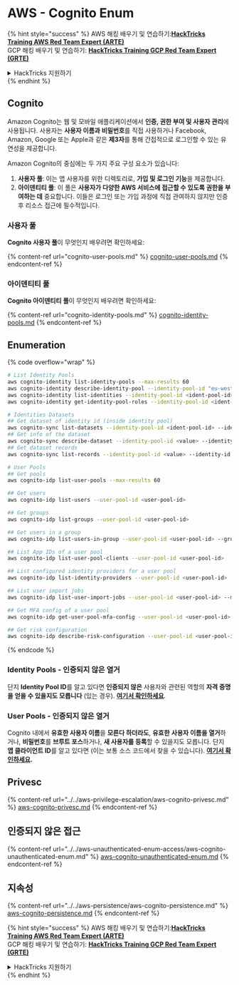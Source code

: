 # AWS - Cognito Enum

{% hint style="success" %}
AWS 해킹 배우기 및 연습하기:<img src="../../../../.gitbook/assets/image (1) (1) (1).png" alt="" data-size="line">[**HackTricks Training AWS Red Team Expert (ARTE)**](https://training.hacktricks.xyz/courses/arte)<img src="../../../../.gitbook/assets/image (1) (1) (1).png" alt="" data-size="line">\
GCP 해킹 배우기 및 연습하기: <img src="../../../../.gitbook/assets/image (2).png" alt="" data-size="line">[**HackTricks Training GCP Red Team Expert (GRTE)**<img src="../../../../.gitbook/assets/image (2).png" alt="" data-size="line">](https://training.hacktricks.xyz/courses/grte)

<details>

<summary>HackTricks 지원하기</summary>

* [**구독 계획**](https://github.com/sponsors/carlospolop) 확인하기!
* **💬 [**Discord 그룹**](https://discord.gg/hRep4RUj7f) 또는 [**텔레그램 그룹**](https://t.me/peass)에 참여하거나 **Twitter** 🐦 [**@hacktricks\_live**](https://twitter.com/hacktricks_live)**를 팔로우하세요.**
* **[**HackTricks**](https://github.com/carlospolop/hacktricks) 및 [**HackTricks Cloud**](https://github.com/carlospolop/hacktricks-cloud) 깃허브 리포지토리에 PR을 제출하여 해킹 팁을 공유하세요.**

</details>
{% endhint %}

## Cognito

Amazon Cognito는 웹 및 모바일 애플리케이션에서 **인증, 권한 부여 및 사용자 관리**에 사용됩니다. 사용자는 **사용자 이름과 비밀번호**를 직접 사용하거나 Facebook, Amazon, Google 또는 Apple과 같은 **제3자**를 통해 간접적으로 로그인할 수 있는 유연성을 제공합니다.

Amazon Cognito의 중심에는 두 가지 주요 구성 요소가 있습니다:

1. **사용자 풀**: 이는 앱 사용자를 위한 디렉토리로, **가입 및 로그인 기능**을 제공합니다.
2. **아이덴티티 풀**: 이 풀은 **사용자가 다양한 AWS 서비스에 접근할 수 있도록 권한을 부여하는 데** 중요합니다. 이들은 로그인 또는 가입 과정에 직접 관여하지 않지만 인증 후 리소스 접근에 필수적입니다.

### **사용자 풀**

**Cognito 사용자 풀**이 무엇인지 배우려면 확인하세요:

{% content-ref url="cognito-user-pools.md" %}
[cognito-user-pools.md](cognito-user-pools.md)
{% endcontent-ref %}

### **아이덴티티 풀**

**Cognito 아이덴티티 풀**이 무엇인지 배우려면 확인하세요:

{% content-ref url="cognito-identity-pools.md" %}
[cognito-identity-pools.md](cognito-identity-pools.md)
{% endcontent-ref %}

## Enumeration

{% code overflow="wrap" %}
```bash
# List Identity Pools
aws cognito-identity list-identity-pools --max-results 60
aws cognito-identity describe-identity-pool --identity-pool-id "eu-west-2:38b294756-2578-8246-9074-5367fc9f5367"
aws cognito-identity list-identities --identity-pool-id <ident-pool-id> --max-results 60
aws cognito-identity get-identity-pool-roles --identity-pool-id <ident-pool-id>

# Identities Datasets
## Get dataset of identity id (inside identity pool)
aws cognito-sync list-datasets --identity-pool-id <ident-pool-id> --identity-id <ident-id>
## Get info of the dataset
aws cognito-sync describe-dataset --identity-pool-id <value> --identity-id <value> --dataset-name <value>
## Get dataset records
aws cognito-sync list-records --identity-pool-id <value> --identity-id <value> --dataset-name <value>

# User Pools
## Get pools
aws cognito-idp list-user-pools --max-results 60

## Get users
aws cognito-idp list-users --user-pool-id <user-pool-id>

## Get groups
aws cognito-idp list-groups --user-pool-id <user-pool-id>

## Get users in a group
aws cognito-idp list-users-in-group --user-pool-id <user-pool-id> --group-name <group-name>

## List App IDs of a user pool
aws cognito-idp list-user-pool-clients --user-pool-id <user-pool-id>

## List configured identity providers for a user pool
aws cognito-idp list-identity-providers --user-pool-id <user-pool-id>

## List user import jobs
aws cognito-idp list-user-import-jobs --user-pool-id <user-pool-id> --max-results 60

## Get MFA config of a user pool
aws cognito-idp get-user-pool-mfa-config --user-pool-id <user-pool-id>

## Get risk configuration
aws cognito-idp describe-risk-configuration --user-pool-id <user-pool-id>
```
{% endcode %}

### Identity Pools - 인증되지 않은 열거

단지 **Identity Pool ID**를 알고 있다면 **인증되지 않은** 사용자와 관련된 역할의 **자격 증명을 얻을 수 있을지도 모릅니다** (있는 경우). [**여기서 확인하세요**](cognito-identity-pools.md#accessing-iam-roles).

### User Pools - 인증되지 않은 열거

Cognito 내에서 **유효한 사용자 이름**을 **모른다 하더라도**, **유효한** **사용자 이름을 열거**하거나, **비밀번호**를 **브루트 포스**하거나, **새 사용자를 등록**할 수 있을지도 모릅니다. 단지 **앱 클라이언트 ID**를 알고 있다면 (이는 보통 소스 코드에서 찾을 수 있습니다). [**여기서 확인하세요**](cognito-user-pools.md#registration)**.**

## Privesc

{% content-ref url="../../aws-privilege-escalation/aws-cognito-privesc.md" %}
[aws-cognito-privesc.md](../../aws-privilege-escalation/aws-cognito-privesc.md)
{% endcontent-ref %}

## 인증되지 않은 접근

{% content-ref url="../../aws-unauthenticated-enum-access/aws-cognito-unauthenticated-enum.md" %}
[aws-cognito-unauthenticated-enum.md](../../aws-unauthenticated-enum-access/aws-cognito-unauthenticated-enum.md)
{% endcontent-ref %}

## 지속성

{% content-ref url="../../aws-persistence/aws-cognito-persistence.md" %}
[aws-cognito-persistence.md](../../aws-persistence/aws-cognito-persistence.md)
{% endcontent-ref %}

{% hint style="success" %}
AWS 해킹 배우기 및 연습하기:<img src="../../../../.gitbook/assets/image (1) (1) (1).png" alt="" data-size="line">[**HackTricks Training AWS Red Team Expert (ARTE)**](https://training.hacktricks.xyz/courses/arte)<img src="../../../../.gitbook/assets/image (1) (1) (1).png" alt="" data-size="line">\
GCP 해킹 배우기 및 연습하기: <img src="../../../../.gitbook/assets/image (2).png" alt="" data-size="line">[**HackTricks Training GCP Red Team Expert (GRTE)**<img src="../../../../.gitbook/assets/image (2).png" alt="" data-size="line">](https://training.hacktricks.xyz/courses/grte)

<details>

<summary>HackTricks 지원하기</summary>

* [**구독 계획**](https://github.com/sponsors/carlospolop) 확인하기!
* **💬 [**Discord 그룹**](https://discord.gg/hRep4RUj7f) 또는 [**텔레그램 그룹**](https://t.me/peass)에 참여하거나, **Twitter**에서 **팔로우**하세요** 🐦 [**@hacktricks\_live**](https://twitter.com/hacktricks_live)**.**
* **해킹 트릭을 공유하려면 [**HackTricks**](https://github.com/carlospolop/hacktricks) 및 [**HackTricks Cloud**](https://github.com/carlospolop/hacktricks-cloud) 깃허브 리포지토리에 PR을 제출하세요.**

</details>
{% endhint %}
